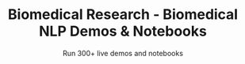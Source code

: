 ---
layout: demopagenew
title: Biomedical Research  - Biomedical NLP Demos & Notebooks
seotitle: 'Biomedical NLP: Biomedical Research  - John Snow Labs'
subtitle: Run 300+ live demos and notebooks
full_width: true
permalink: /biomedical_research
key: demo
nav_key: demo
article_header:
  type: demo
license: false
mode: immersivebg
show_edit_on_github: false
show_date: false
data:
  sections:  
    - secheader: yes
      secheader:
        - subtitle: Biomedical Research - Live Demos & Notebooks
          activemenu: biomedical_research
      source: yes
      source:           
        - title: Detect drugs interactions
          id: detect_drugs_interactions
          image: 
              src: /assets/images/Detect_drugs_interactions.svg
          excerpt: Detect possible interactions between drugs using out-of-the-box Relation Extraction Spark NLP model.
          actions:
          - text: Live Demo
            type: normal
            url: https://demo.johnsnowlabs.com/healthcare/RE_DRUG_DRUG_INT/
          - text: Colab
            type: blue_btn
            url: https://colab.research.google.com/github/JohnSnowLabs/spark-nlp-workshop/blob/master/tutorials/streamlit_notebooks/healthcare/RE_DRUG_DRUG_INT.ipynb
        - title: PICO Classifier
          id: pico_classifier 
          image: 
              src: /assets/images/Classify-documents.svg
          excerpt: This demo shows how to classify medical texts in accordance with PICO Components.
          actions:
          - text: Live Demo
            type: normal
            url: https://demo.johnsnowlabs.com/healthcare/CLASSIFICATION_PICO/
          - text: Colab
            type: blue_btn
            url: https://colab.research.google.com/github/JohnSnowLabs/spark-nlp-workshop/blob/master/tutorials/streamlit_notebooks/healthcare/CLINICAL_CLASSIFICATION.ipynb 
        - title: Detect relations between chemicals and proteins
          id: detect_relations_between_chemicals_and_proteins
          image: 
              src: /assets/images/Detect_relations_between_chemicals_and_proteins.svg
          excerpt: Automatically detect possible relationships between chemicals and proteins using a predefined Relation Extraction model.
          actions:
          - text: Live Demo
            type: normal
            url: https://demo.johnsnowlabs.com/healthcare/RE_CHEM_PROT/
          - text: Colab
            type: blue_btn
            url: https://colab.research.google.com/github/JohnSnowLabs/spark-nlp-workshop/blob/master/tutorials/streamlit_notebooks/healthcare/RE_CHEM_PROT.ipynb
        - title: Extract relations between drugs and proteins 
          id: extract_relations_between_drugs_proteins 
          image: 
              src: /assets/images/Extract_relations_between_drugs_and_proteins.svg
          excerpt: This model detects interactions between chemical compounds/drugs and genes/proteins.
          actions:
          - text: Live Demo
            type: normal
            url: https://demo.johnsnowlabs.com/healthcare/RE_DRUG_PROT/
          - text: Colab
            type: blue_btn
            url: https://colab.research.google.com/github/JohnSnowLabs/spark-nlp-workshop/blob/master/tutorials/streamlit_notebooks/healthcare/RE_DRUG_PROT.ipynb 
        - title: Detect Pathogen Concepts  
          id: detect_pathogen_concepts    
          image: 
              src: /assets/images/DetectPathogenConcepts.svg
          excerpt: This demo automatically identifies pathogen concepts from clinical text.
          actions:
          - text: Live Demo
            type: normal
            url: https://demo.johnsnowlabs.com/healthcare/NER_PATHOGEN/
          - text: Colab
            type: blue_btn
            url: https://colab.research.google.com/github/JohnSnowLabs/spark-nlp-workshop/blob/master/tutorials/streamlit_notebooks/healthcare/NER_PATHOGEN.ipynb
        - title: Detect mentions of general medical terms (coarse) 
          id: detect_mentions_general_medical_terms_coarse
          image: 
              src: /assets/images/Detect_mentions_of_general_medical_terms.svg
          excerpt: Extract general medical terms in text like body parts, cells, genes, symptoms, etc in text.
          actions:
          - text: Live Demo
            type: normal
            url: https://demo.johnsnowlabs.com/healthcare/NER_MEDMENTIONS_COARSE/
          - text: Colab
            type: blue_btn
            url: https://colab.research.google.com/github/JohnSnowLabs/spark-nlp-workshop/blob/master/tutorials/streamlit_notebooks/healthcare/NER_MEDMENTIONS_COARSE.ipynb
        - title: Medical Question Answering
          id: medical_question_answering
          image: 
              src: /assets/images/MedicalQuestionAnswerin.svg
          excerpt: Automatically generate answers to questions with context in clinical documents
          actions:
          - text: Live Demo
            type: normal
            url: https://demo.johnsnowlabs.com/healthcare/MEDICAL_QUESTION_ANSWERING/
          - text: Colab
            type: blue_btn
            url: https://colab.research.google.com/github/JohnSnowLabs/spark-nlp-workshop/blob/master/tutorials/streamlit_notebooks/healthcare/MEDICAL_QUESTION_ANSWERING.ipynb
---